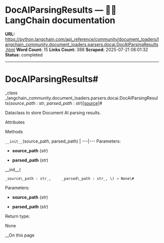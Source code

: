 # DocAIParsingResults — 🦜🔗 LangChain  documentation

**URL:** https://python.langchain.com/api_reference/community/document_loaders/langchain_community.document_loaders.parsers.docai.DocAIParsingResults.html
**Word Count:** 15
**Links Count:** 388
**Scraped:** 2025-07-21 08:01:32
**Status:** completed

---

# DocAIParsingResults\#

_class _langchain\_community.document\_loaders.parsers.docai.DocAIParsingResults\(_source\_path : str_, _parsed\_path : str_\)[\[source\]](https://python.langchain.com/api_reference/_modules/langchain_community/document_loaders/parsers/docai.html#DocAIParsingResults)\#     

Dataclass to store Document AI parsing results.

Attributes

Methods

`__init__`\(source\_path, parsed\_path\) |    ---|---      Parameters:     

  * **source\_path** \(_str_\)

  * **parsed\_path** \(_str_\)

\_\_init\_\_\(

    _source\_path : str_,     _parsed\_path : str_, \) → None\#     

Parameters:     

  * **source\_path** \(_str_\)

  * **parsed\_path** \(_str_\)

Return type:     

None

__On this page
